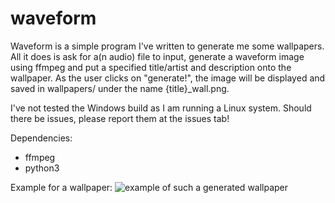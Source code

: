 # waveform

Waveform is a simple program I've written to generate me some wallpapers. All it does is ask for a(n audio) file to input, generate a waveform image using ffmpeg and put a specified title/artist and description onto the wallpaper. As the user clicks on "generate!", the image will be displayed and saved in wallpapers/ under the name {title}_wall.png.

I've not tested the Windows build as I am running a Linux system. Should there be issues, please report them at the issues tab!

Dependencies:
- ffmpeg
- python3

Example for a wallpaper:
![example of such a generated wallpaper](https://github.com/devcey/waveform/wallpapers/sample_wall.png)
